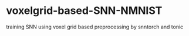# voxelgrid-based-SNN-NMNIST
training SNN using voxel grid based preprocessing by snntorch and tonic
